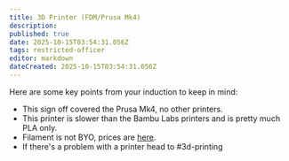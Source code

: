 ```yaml
---
title: 3D Printer (FDM/Prusa Mk4)
description: 
published: true
date: 2025-10-15T03:54:31.056Z
tags: restricted-officer
editor: markdown
dateCreated: 2025-10-15T03:54:31.056Z
---
```


Here are some key points from your induction to keep in mind:

* This sign off covered the Prusa Mk4, no other printers.
* This printer is slower than the Bambu Labs printers and is pretty much PLA only.
* Filament is not BYO, prices are [here](https://wiki.artifactory.org.au/en/docs/policies/fees).
* If there's a problem with a printer head to #3d-printing